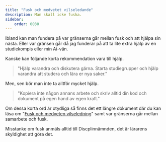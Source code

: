 ```yaml
---
title: "Fusk och medvetet vilseledande" 
description: Man skall icke fuska.
sidebar:
    order: 0030
---
```


Ibland kan man fundera på var gränserna går mellan fusk och att hjälpa sin nästa. Eller var gränsen går då jag funderar på att ta lite extra hjälp av en studiekompis eller min Ai-vän.

Kanske kan följande korta rekommendation vara till hjälp.

> "Hjälp varandra och diskutera gärna. Starta studiegrupper och hjälp varandra att studera och lära er nya saker."

Men, sen bör man inte ta alltför mycket hjälp.

> "Kopiera inte någon annans arbete och skriv alltid din kod och dokument på egen hand av egen kraft."

Om dessa korta ord är otydliga så finns det ett längre dokument där du kan läsa om "[Fusk och medveten vilseledning](https://dbwebb.se/kurser/faq/fusk-och-disciplinarende)" samt var gränserna går mellan samarbete och fusk.

Misstanke om fusk anmäls alltid till Discplinnämnden, det är lärarens skyldighet att göra det.
